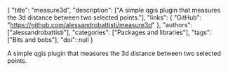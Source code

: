 {
  "title": "measure3d",
  "description": ["A simple qgis plugin that measures the 3d distance between two selected points."],
  "links": {
    "GitHub": "https://github.com/alessandrobattisti/measure3d"
  },
  "authors": ["alessandrobattisti"],
  "categories": ["Packages and libraries"],
  "tags": ["Bits and bobs"],
  "doi": null
}

<!-- Generated by csv2md.R – do not edit by hand -->

A simple qgis plugin that measures the 3d distance between two selected points.